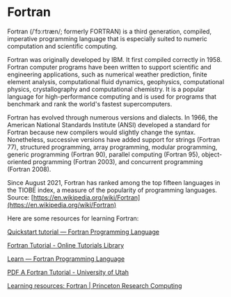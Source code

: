 Fortran
=======




Fortran (/ˈfɔːrtræn/; formerly FORTRAN) is a third generation, compiled, imperative programming language that is especially suited to numeric computation and scientific computing.

Fortran was originally developed by IBM. It first compiled correctly in 1958. Fortran computer programs have been written to support scientific and engineering applications, such as numerical weather prediction, finite element analysis, computational fluid dynamics, geophysics, computational physics, crystallography and computational chemistry. It is a popular language for high-performance computing and is used for programs that benchmark and rank the world's fastest supercomputers.

Fortran has evolved through numerous versions and dialects. In 1966, the American National Standards Institute (ANSI) developed a standard for Fortran because new compilers would slightly change the syntax. Nonetheless, successive versions have added support for strings (Fortran 77), structured programming, array programming, modular programming, generic programming (Fortran 90), parallel computing (Fortran 95), object-oriented programming (Fortran 2003), and concurrent programming (Fortran 2008).

Since August 2021, Fortran has ranked among the top fifteen languages in the TIOBE index, a measure of the popularity of programming languages.  
Source: [https://en.wikipedia.org/wiki/Fortran](https://en.wikipedia.org/wiki/Fortran)

Here are some resources for learning Fortran:

[Quickstart tutorial — Fortran Programming Language](https://fortran-lang.org/en/learn/quickstart/index.html)

[Fortran Tutorial - Online Tutorials Library](https://www.tutorialspoint.com/fortran/index.htm)

[Learn — Fortran Programming Language](https://fortran-lang.org/en/learn/)

[PDF A Fortran Tutorial - University of Utah](https://www.inscc.utah.edu/~krueger/6150/Fortran77_tutorial.pdf)

[Learning resources: Fortran | Princeton Research Computing](https://researchcomputing.princeton.edu/education/external-online-resources/fortran)

